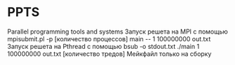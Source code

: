 # PPTS
Parallel programming tools and systems
Запуск решета на MPI с помощью mpisubmit.pl -p [количество процессов] main -- 1 100000000 out.txt 
Запуск решета на Pthread с помощью bsub -o stdout.txt ./main 1 100000000 out.txt [количество тредов]
Мейкфайл только на сборку
